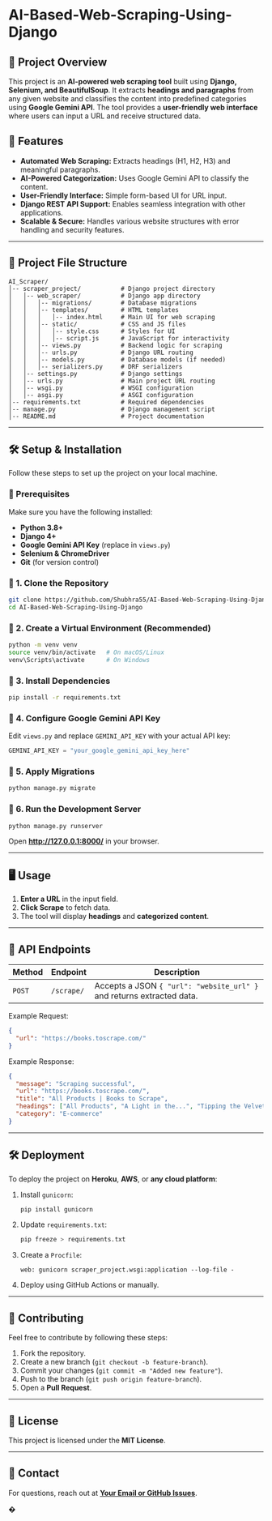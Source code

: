 # AI-Based-Web-Scraping-Using-Django


## 📌 Project Overview
This project is an **AI-powered web scraping tool** built using **Django, Selenium, and BeautifulSoup**. It extracts **headings and paragraphs** from any given website and classifies the content into predefined categories using **Google Gemini API**. The tool provides a **user-friendly web interface** where users can input a URL and receive structured data.

## 🚀 Features
- **Automated Web Scraping:** Extracts headings (H1, H2, H3) and meaningful paragraphs.
- **AI-Powered Categorization:** Uses Google Gemini API to classify the content.
- **User-Friendly Interface:** Simple form-based UI for URL input.
- **Django REST API Support:** Enables seamless integration with other applications.
- **Scalable & Secure:** Handles various website structures with error handling and security features.

---

## 📂 Project File Structure
```
AI_Scraper/
│-- scraper_project/           # Django project directory
│   │-- web_scraper/           # Django app directory
│   │   │-- migrations/        # Database migrations
│   │   │-- templates/         # HTML templates
│   │   │   │-- index.html     # Main UI for web scraping
│   │   │-- static/            # CSS and JS files
│   │   │   │-- style.css      # Styles for UI
│   │   │   │-- script.js      # JavaScript for interactivity
│   │   │-- views.py           # Backend logic for scraping
│   │   │-- urls.py            # Django URL routing
│   │   │-- models.py          # Database models (if needed)
│   │   │-- serializers.py     # DRF serializers
│   │-- settings.py            # Django settings
│   │-- urls.py                # Main project URL routing
│   │-- wsgi.py                # WSGI configuration
│   │-- asgi.py                # ASGI configuration
│-- requirements.txt           # Required dependencies
│-- manage.py                  # Django management script
│-- README.md                  # Project documentation
```

---

## 🛠 Setup & Installation
Follow these steps to set up the project on your local machine.

### 🔹 Prerequisites
Make sure you have the following installed:
- **Python 3.8+**
- **Django 4+**
- **Google Gemini API Key** (replace in `views.py`)
- **Selenium & ChromeDriver**
- **Git** (for version control)

### 🔹 1. Clone the Repository
```bash
git clone https://github.com/Shubhra55/AI-Based-Web-Scraping-Using-Django.git
cd AI-Based-Web-Scraping-Using-Django
```

### 🔹 2. Create a Virtual Environment (Recommended)
```bash
python -m venv venv
source venv/bin/activate   # On macOS/Linux
venv\Scripts\activate      # On Windows
```

### 🔹 3. Install Dependencies
```bash
pip install -r requirements.txt
```

### 🔹 4. Configure Google Gemini API Key
Edit `views.py` and replace `GEMINI_API_KEY` with your actual API key:
```python
GEMINI_API_KEY = "your_google_gemini_api_key_here"
```

### 🔹 5. Apply Migrations
```bash
python manage.py migrate
```

### 🔹 6. Run the Development Server
```bash
python manage.py runserver
```

Open **http://127.0.0.1:8000/** in your browser.

---

## 🖥 Usage
1. **Enter a URL** in the input field.
2. **Click Scrape** to fetch data.
3. The tool will display **headings** and **categorized content**.

---

## 📜 API Endpoints
| Method | Endpoint   | Description |
|--------|-----------|-------------|
| `POST` | `/scrape/` | Accepts a JSON `{ "url": "website_url" }` and returns extracted data. |

Example Request:
```json
{
  "url": "https://books.toscrape.com/"
}
```

Example Response:
```json
{
  "message": "Scraping successful",
  "url": "https://books.toscrape.com/",
  "title": "All Products | Books to Scrape",
  "headings": ["All Products", "A Light in the...", "Tipping the Velvet"],
  "category": "E-commerce"
}
```

---

## 🛠 Deployment
To deploy the project on **Heroku**, **AWS**, or **any cloud platform**:
1. Install `gunicorn`:
   ```bash
   pip install gunicorn
   ```
2. Update `requirements.txt`:
   ```bash
   pip freeze > requirements.txt
   ```
3. Create a `Procfile`:
   ```
   web: gunicorn scraper_project.wsgi:application --log-file -
   ```
4. Deploy using GitHub Actions or manually.

---

## 📌 Contributing
Feel free to contribute by following these steps:
1. Fork the repository.
2. Create a new branch (`git checkout -b feature-branch`).
3. Commit your changes (`git commit -m "Added new feature"`).
4. Push to the branch (`git push origin feature-branch`).
5. Open a **Pull Request**.

---

## 📝 License
This project is licensed under the **MIT License**.

---

## 💬 Contact
For questions, reach out at **[Your Email or GitHub Issues](https://github.com/Shubhra55/AI-Based-Web-Scraping-Using-Django/issues)**.

�
